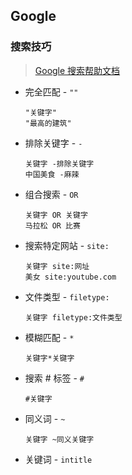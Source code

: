 ## Google 

### 搜索技巧

> [Google 搜索帮助文档](https://support.google.com/websearch/answer/2466433)

- 完全匹配 - `""`

  ```text
  "关键字"
  "最高的建筑"
  ```

- 排除关键字 - `-`

  ```text
  关键字 -排除关键字
  中国美食 -麻辣
  ```

- 组合搜索 - `OR`

  ```text
  关键字 OR 关键字
  马拉松 OR 比赛
  ```

- 搜索特定网站 - `site:`

  ```text
  关键字 site:网址
  美女 site:youtube.com
  ```

- 文件类型 - `filetype:`

  ```text
  关键字 filetype:文件类型
  ```

- 模糊匹配 - `*`

  ```text
  关键字*关键字
  ```  

- 搜索 # 标签  - `#`

  ```text
  #关键字
  ```

- 同义词 - `~`

  ```text
  关键字 ~同义关键字
  ```  

- 关键词 - `intitle`  
